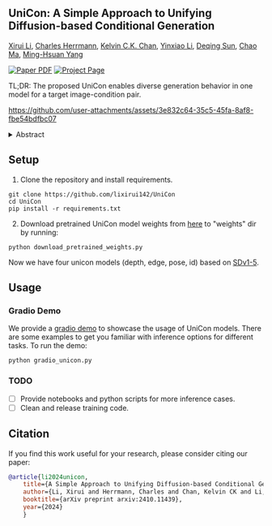 ## **UniCon: A Simple Approach to Unifying Diffusion-based Conditional Generation**

[Xirui Li](https://lixirui142.github.io/), [Charles Herrmann](https://scholar.google.com/citations?user=LQvi5XAAAAAJ&hl=en&oi=ao), [Kelvin C.K. Chan](https://ckkelvinchan.github.io/), [Yinxiao Li](https://research.google/people/yinxiaoli/?&type=google), [Deqing Sun](https://deqings.github.io/), [Chao Ma](https://vision.sjtu.edu.cn/), [Ming-Hsuan Yang](https://faculty.ucmerced.edu/mhyang/)<br>

<a href="https://arxiv.org/abs/2410.11439"><img src='https://img.shields.io/badge/arXiv-UniCon-red' alt='Paper PDF'></a>
<a href='https://lixirui142.github.io/unicon-diffusion'><img src='https://img.shields.io/badge/Project_Page-UniCon-green' alt='Project Page'></a>

TL;DR: The proposed UniCon enables diverse generation behavior in one model for a target image-condition pair.

https://github.com/user-attachments/assets/3e832c64-35c5-45fa-8af8-fbe54bdfbc07

<details><summary> Abstract </summary>

> *Recent progress in image generation has sparked research into controlling these models through condition signals, with various methods addressing specific challenges in conditional generation. Instead of proposing another specialized technique, we introduce a simple, unified framework to handle diverse conditional generation tasks involving a specific image-condition correlation. By learning a joint distribution over a correlated image pair (e.g. image and depth) with a diffusion model, our approach enables versatile capabilities via different inference-time sampling schemes, including controllable image generation (e.g. depth to image), estimation (e.g. image to depth), signal guidance, joint generation (image & depth), and coarse control. Previous attempts at unification often introduce significant complexity through multi-stage training, architectural modification, or increased parameter counts. In contrast, our simple formulation requires a single, computationally efficient training stage, maintains the standard model input, and adds minimal learned parameters (15% of the base model). Moreover, our model supports additional capabilities like non-spatially aligned and coarse conditioning. Extensive results show that our single model can produce comparable results with specialized methods and better results than prior unified methods. We also demonstrate that multiple models can be effectively combined for multi-signal conditional generation.*
</details>

## Setup
1. Clone the repository and install requirements.
```shell
git clone https://github.com/lixirui142/UniCon
cd UniCon
pip install -r requirements.txt
```
2. Download pretrained UniCon model weights from [here](https://huggingface.co/lixirui142/unicon) to "weights" dir by running:
```shell
python download_pretrained_weights.py
```
Now we have four unicon models (depth, edge, pose, id) based on [SDv1-5](https://huggingface.co/stable-diffusion-v1-5/stable-diffusion-v1-5).

## Usage

### Gradio Demo
We provide a [gradio demo](gradio_unicon.py) to showcase the usage of UniCon models. There are some examples to get you familiar with inference options for different tasks. To run the demo: 
```shell
python gradio_unicon.py
```

### TODO
- [ ] Provide notebooks and python scripts for more inference cases.
- [ ] Clean and release training code.

## Citation

If you find this work useful for your research, please consider citing our paper:

```bibtex
@article{li2024unicon,
    title={A Simple Approach to Unifying Diffusion-based Conditional Generation},
    author={Li, Xirui and Herrmann, Charles and Chan, Kelvin CK and Li, Yinxiao and Sun, Deqing and Yang, Ming-Hsuan},
    booktitle={arXiv preprint arxiv:2410.11439},
    year={2024}
    }
```
